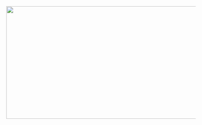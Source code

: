 
<a href="https://www.gitanimals.org/en_US?utm_medium=image&utm_source=widmin77&utm_content=farm">
<img
  src="https://render.gitanimals.org/farms/widmin77"
  width="600"
  height="300"
/>
</a>
